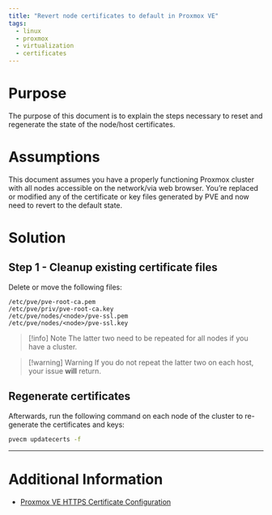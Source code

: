 ```yaml
---
title: "Revert node certificates to default in Proxmox VE"
tags:
  - linux
  - proxmox
  - virtualization
  - certificates
---
```


# Purpose
The purpose of this document is to explain the steps necessary to reset and regenerate the state of the node/host certificates.

# Assumptions
This document assumes you have a properly functioning Proxmox cluster with all nodes accessible on the network/via web browser. You’re replaced or modified any of the certificate or key files generated by PVE and now need to revert to the default state.

# Solution
## Step 1 - Cleanup existing certificate files

Delete or move the following files:
```
/etc/pve/pve-root-ca.pem
/etc/pve/priv/pve-root-ca.key
/etc/pve/nodes/<node>/pve-ssl.pem
/etc/pve/nodes/<node>/pve-ssl.key
```

>[!info] Note
>The latter two need to be repeated for all nodes if you have a cluster.

>[!warning] Warning
If you do not repeat the latter two on each host, your issue **will** return.

## Regenerate certificates

Afterwards, run the following command on each node of the cluster to re-generate the certificates and keys:
```bash
pvecm updatecerts -f
```

---

# Additional Information
- [Proxmox VE HTTPS Certificate Configuration](https://pve.proxmox.com/wiki/HTTPS_Certificate_Configuration_(Version_4.x,_5.0_and_5.1)#Revert_to_default_configuration)
